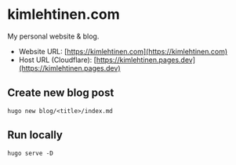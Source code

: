 # kimlehtinen.com

My personal website & blog.

- Website URL: [https://kimlehtinen.com](https://kimlehtinen.com)
- Host URL (Cloudflare): [https://kimlehtinen.pages.dev](https://kimlehtinen.pages.dev)

## Create new blog post
```
hugo new blog/<title>/index.md
```

## Run locally
```
hugo serve -D
```
